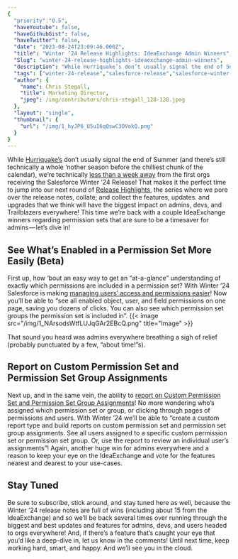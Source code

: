 ```yaml
---
{
  "priority":"0.5",
  "haveYoutube": false,
  "haveGithubGist": false,
  "haveTwitter": false,
  "date": "2023-08-24T23:09:46.000Z",
  "title": "Winter ’24 Release Highlights: IdeaExchange Admin Winners",
  "Slug": "winter-24-release-highlights-ideaexchange-admin-winners",
  "description": "While Hurriquake’s don’t usually signal the end of Summer (and there’s still technically a whole ‘nother season before the chilliest chunk of the calendar), we’re technically less than a week away from the first orgs receiving the Salesforce Winter ’24 Release!.",
  "tags": ["winter-24-release","salesforce-release","salesforce-winter-24","salesforce","release-highlights"],
  "author": {
    "name": Chris Stegall,
    "title": Marketing Director,
    "jpeg": /img/contributors/chris-stegall_128-128.jpeg
  },
  "layout": "single",
  "thumbnail": {
    "url": "/img/1_hyJP6_U5uI6qQswC3OVokQ.png"
  }
}
---
```

While [Hurriquake’s](https://www.latimes.com/california/story/2023-08-22/ojai-valley-earthquake-tropical-storm-hilary-hurriquake) don’t usually signal the end of Summer (and there’s still technically a whole ‘nother season before the chilliest chunk of the calendar), we’re technically [less than a week away](https://medium.com/creme-de-la-crm/salesforce-winter-24-release-notes-are-live-4fdc92fc2dc4) from the first orgs receiving the Salesforce Winter ’24 Release!
That makes it the perfect time to jump into our next round of [Release Highlights](https://medium.com/creme-de-la-crm/releasehighlights/home), the series where we pore over the release notes, collate, and collect the features, updates. and upgrades that we think will have the biggest impact on admins, devs, and Trailblazers everywhere!
This time we’re back with a couple IdeaExchange winners regarding permission sets that are sure to be a timesaver for admins — let’s dive in!

## See What’s Enabled in a Permission Set More Easily (Beta)

First up, how ‘bout an easy way to get an “at-a-glance” understanding of exactly which permissions are included in a permission set? With Winter ’24 Salesforce is making [managing users’ access and permissions easier](https://help.salesforce.com/s/articleView?id=release-notes.rn_permissions_summary_beta.htm&amp;release=246&amp;type=5)! Now you’ll be able to “see all enabled object, user, and field permissions on one page, saving you dozens of clicks. You can also see which permission set groups the permission set is included in”.
{{< image src="/img/1_NArsodsWtfLUJqGAr2EBcQ.png" title="Image" >}}

That sound you heard was admins everywhere breathing a sigh of relief (probably punctuated by a few, “about time!”s).

## Report on Custom Permission Set and Permission Set Group Assignments

Next up, and in the same vein, the ability to [report on Custom Permission Set and Permission Set Group Assignments](https://help.salesforce.com/s/articleView?id=release-notes.rn_permissions_perm_set_crt.htm&amp;release=246&amp;type=5)! No more wondering who’s assigned which permission set or group, or clicking through pages of permissions and users. With Winter ’24 we’ll be able to “create a custom report type and build reports on custom permission set and permission set group assignments. See all users assigned to a specific custom permission set or permission set group. Or, use the report to review an individual user’s assignments”!
Again, another huge win for admins everywhere and a reason to keep your eye on the IdeaExchange and vote for the features nearest and dearest to your use-cases.

## Stay Tuned

Be sure to subscribe, stick around, and stay tuned here as well, because the Winter ’24 release notes are full of wins (including about 15 from the IdeaExchange) and so we’ll be back several times over running through the biggest and best updates and features for admins, devs, and users headed to orgs everywhere! And, if there’s a feature that’s caught your eye that you’d like a deep-dive in, let us know in the comments!
Until next time, keep working hard, smart, and happy. And we’ll see you in the cloud.
